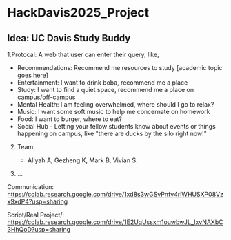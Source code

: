 # HackDavis2025_Project

## Idea: UC Davis Study Buddy
1.Protocal:
   A web that user can enter their query, like,
   - Recommendations: Recommend me resources to study [academic topic goes here]
   - Entertainment: I want to drink boba, recommend me a place
   - Study: I want to find a quiet space, recommend me a place on campus/off-campus
   - Mental Health: I am feeling overwhelmed, where should I go to relax? 
   - Music: I want some soft music to help me concernate on homework
   - Food: I want to burger, where to eat?
   - Social Hub - Letting your fellow students know about events or things happening on campus, like "there are ducks by the silo right now!"

2. Team:
   - Aliyah A, Gezheng K, Mark B, Vivian S.

3. ...


Communication: https://colab.research.google.com/drive/1xd8s3wGSvPnfv4rlWHUSXP08Vzx9xdP4?usp=sharing


Script/Real Project/: https://colab.research.google.com/drive/1E2UqUssxm1ouwbwJL_IxvNAXbC3HhQoD?usp=sharing
